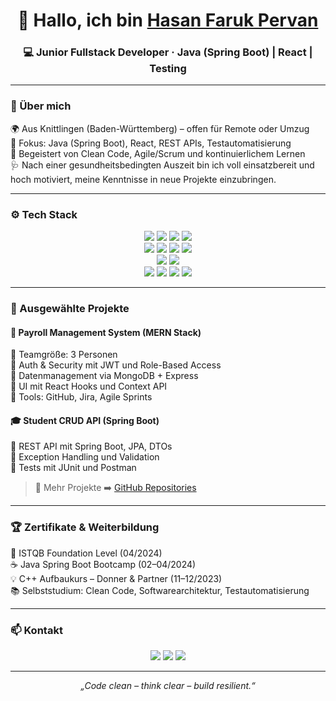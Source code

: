 <h1 align="center">👋 Hallo, ich bin <a href="https://github.com/hasanfaruk61">Hasan Faruk Pervan</a> </h1>

<h3 align="center">💻 Junior Fullstack Developer · Java (Spring Boot) | React | Testing</h3>

---

### 🧭 Über mich  
🌍 Aus Knittlingen (Baden-Württemberg) – offen für Remote oder Umzug  
🎯 Fokus: Java (Spring Boot), React, REST APIs, Testautomatisierung  
🧩 Begeistert von Clean Code, Agile/Scrum und kontinuierlichem Lernen  
🩺 Nach einer gesundheitsbedingten Auszeit bin ich voll einsatzbereit und hoch motiviert, meine Kenntnisse in neue Projekte einzubringen.  

---

### ⚙️ Tech Stack  

<p align="center">
  <!-- Backend -->
  <img src="https://img.shields.io/badge/Java-ED8B00?style=for-the-badge&logo=openjdk&logoColor=white"/>
  <img src="https://img.shields.io/badge/Spring%20Boot-6DB33F?style=for-the-badge&logo=springboot&logoColor=white"/>
  <img src="https://img.shields.io/badge/JPA%2FHibernate-59666C?style=for-the-badge&logo=hibernate&logoColor=white"/>
  <img src="https://img.shields.io/badge/REST-005571?style=for-the-badge&logo=rest&logoColor=white"/><br>

  <!-- Frontend -->
  <img src="https://img.shields.io/badge/React-20232A?style=for-the-badge&logo=react&logoColor=61DAFB"/>
  <img src="https://img.shields.io/badge/TypeScript-007ACC?style=for-the-badge&logo=typescript&logoColor=white"/>
  <img src="https://img.shields.io/badge/HTML5-E34F26?style=for-the-badge&logo=html5&logoColor=white"/>
  <img src="https://img.shields.io/badge/CSS3-1572B6?style=for-the-badge&logo=css3&logoColor=white"/><br>

  <!-- Databases -->
  <img src="https://img.shields.io/badge/MySQL-4479A1?style=for-the-badge&logo=mysql&logoColor=white"/>
  <img src="https://img.shields.io/badge/MongoDB-4EA94B?style=for-the-badge&logo=mongodb&logoColor=white"/><br>

  <!-- Tools -->
  <img src="https://img.shields.io/badge/Git-F05032?style=for-the-badge&logo=git&logoColor=white"/>
  <img src="https://img.shields.io/badge/Docker-2496ED?style=for-the-badge&logo=docker&logoColor=white"/>
  <img src="https://img.shields.io/badge/Postman-FF6C37?style=for-the-badge&logo=postman&logoColor=white"/>
  <img src="https://img.shields.io/badge/Cypress-17202C?style=for-the-badge&logo=cypress&logoColor=white"/>
</p>

---

### 🚀 Ausgewählte Projekte  

#### 🧮 Payroll Management System (MERN Stack)  
🔹 Teamgröße: 3 Personen  
🔹 Auth & Security mit JWT und Role-Based Access  
🔹 Datenmanagement via MongoDB + Express  
🔹 UI mit React Hooks und Context API  
🔹 Tools: GitHub, Jira, Agile Sprints  

#### 🎓 Student CRUD API (Spring Boot)  
🔹 REST API mit Spring Boot, JPA, DTOs  
🔹 Exception Handling und Validation  
🔹 Tests mit JUnit und Postman  

> 🧠 Mehr Projekte ➡️ [GitHub Repositories](https://github.com/hasanfaruk61?tab=repositories)

---

### 🏆 Zertifikate & Weiterbildung  
📘 ISTQB Foundation Level (04/2024)  
☕ Java Spring Boot Bootcamp (02–04/2024)  
💡 C++ Aufbaukurs – Donner & Partner (11–12/2023)  
📚 Selbststudium: Clean Code, Softwarearchitektur, Testautomatisierung  

---

### 📫 Kontakt  

<p align="center">
  <a href="mailto:hasanfarukpervan@gmail.com"><img src="https://img.shields.io/badge/Email-D14836?style=for-the-badge&logo=gmail&logoColor=white"/></a>
  <a href="https://www.linkedin.com/in/hasan-faruk-pervan-81545615b/"><img src="https://img.shields.io/badge/LinkedIn-0077B5?style=for-the-badge&logo=linkedin&logoColor=white"/></a>
  <a href="https://github.com/hasanfaruk61"><img src="https://img.shields.io/badge/GitHub-181717?style=for-the-badge&logo=github&logoColor=white"/></a>
</p>

---

<p align="center">
  <i>„Code clean – think clear – build resilient.“</i>  
</p>
